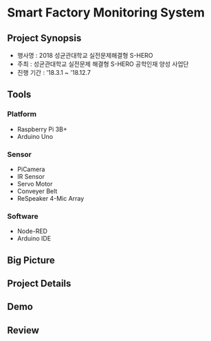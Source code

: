 # Smart Factory Monitoring System
## Project Synopsis
- 행사명 : 2018 성균관대학교 실전문제해결형 S-HERO
- 주최 : 성균관대학교 실전문제 해결형 S-HERO 공학인재 양성 사업단
- 진행 기간 : '18.3.1 ~ '18.12.7
## Tools
### Platform
- Raspberry Pi 3B+<br>
- Arduino Uno
### Sensor
- PiCamera
- IR Sensor
- Servo Motor
- Conveyer Belt
- ReSpeaker 4-Mic Array
### Software
- Node-RED
- Arduino IDE
## Big Picture

## Project Details

## Demo

## Review
